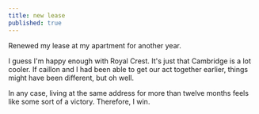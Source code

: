 ```yaml
---
title: new lease
published: true
---
```


Renewed my lease at my apartment for another year.

I guess I'm happy enough with Royal Crest. It's just that Cambridge is a
lot cooler. If caillon and I had been able to get our act together
earlier, things might have been different, but oh well.

In any case, living at the same address for more than twelve months
feels like some sort of a victory. Therefore, I win.
